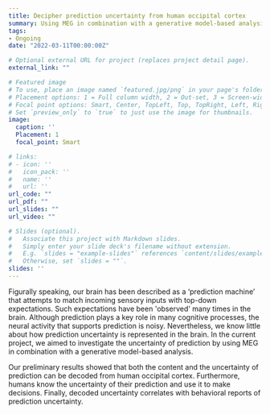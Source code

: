```yaml
---
title: Decipher prediction uncertainty from human occipital cortex 
summary: Using MEG in combination with a generative model-based analysis, we aimed to decode the uncertainty of prediction.
tags:
- Ongoing
date: "2022-03-11T00:00:00Z"

# Optional external URL for project (replaces project detail page).
external_link: ""

# Featured image
# To use, place an image named `featured.jpg/png` in your page's folder.
# Placement options: 1 = Full column width, 2 = Out-set, 3 = Screen-width
# Focal point options: Smart, Center, TopLeft, Top, TopRight, Left, Right, BottomLeft, Bottom, BottomRight
# Set `preview_only` to `true` to just use the image for thumbnails.
image:
  caption: ''
  Placement: 1
  focal_point: Smart

# links:
# - icon: ''
#   icon_pack: ''
#   name: ''
#   url: ''
url_code: ""
url_pdf: ""
url_slides: ""
url_video: ""

# Slides (optional).
#   Associate this project with Markdown slides.
#   Simply enter your slide deck's filename without extension.
#   E.g. `slides = "example-slides"` references `content/slides/example-slides.md`.
#   Otherwise, set `slides = ""`.
slides: ''
---
```


Figurally speaking, our brain has been described as a ‘prediction machine’ that attempts to match incoming sensory inputs with top-down expectations. Such expectations have been 'observed' many times in the brain. Although prediction plays a key role in many cognitive processes, the neural activity that supports prediction is noisy. Nevertheless, we know little about how prediction uncertainty is represented in the brain. In the current project, we aimed to investigate the uncertainty of prediction by using MEG in combination with a generative model-based analysis.

<!-- {{< figure src="111.jpg" caption="testfigure" numbered="true" >}} -->
Our preliminary results showed that both the content and the uncertainty of prediction can be decoded from human occipital cortex. Furthermore, humans know the uncertainty of their prediction and use it to make decisions. Finally, decoded uncertainty correlates with behavioral reports of prediction uncertainty.